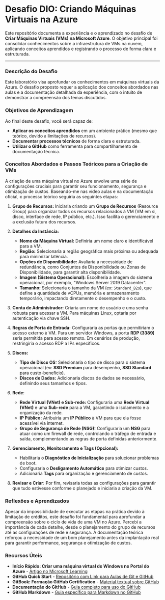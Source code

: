 # Desafio DIO: Criando Máquinas Virtuais na Azure

Este repositório documenta a experiência e o aprendizado no desafio de **Criar Máquinas Virtuais (VMs) na Microsoft Azure**. O objetivo principal foi consolidar conhecimentos sobre a infraestrutura de VMs na nuvem, aplicando conceitos aprendidos e registrando o processo de forma clara e estruturada.

---

### Descrição do Desafio

Este laboratório visa aprofundar os conhecimentos em máquinas virtuais da Azure. O desafio proposto requer a aplicação dos conceitos abordados nas aulas e a documentação detalhada da experiência, com o intuito de demonstrar a compreensão dos temas discutidos.

### Objetivos de Aprendizagem

Ao final deste desafio, você será capaz de:

* **Aplicar os conceitos aprendidos** em um ambiente prático (mesmo que teórico, devido a limitações de recursos).
* **Documentar processos técnicos** de forma clara e estruturada.
* **Utilizar o GitHub** como ferramenta para compartilhamento de documentação técnica.

### Conceitos Abordados e Passos Teóricos para a Criação de VMs

A criação de uma máquina virtual no Azure envolve uma série de configurações cruciais para garantir seu funcionamento, segurança e otimização de custos. Baseando-me nas vídeo aulas e na documentação oficial, o processo teórico seguiria as seguintes etapas:

1.  **Grupo de Recursos:** Iniciaria criando um **Grupo de Recursos** (Resource Group) para organizar todos os recursos relacionados à VM (VM em si, disco, interface de rede, IP público, etc.). Isso facilita o gerenciamento e a exclusão futura dos recursos.

2.  **Detalhes da Instância:**
    * **Nome da Máquina Virtual:** Definiria um nome claro e identificável para a VM.
    * **Região:** Selecionaria a região geográfica mais próxima ou adequada para minimizar latência.
    * **Opções de Disponibilidade:** Avaliaria a necessidade de redundância, como Conjuntos de Disponibilidade ou Zonas de Disponibilidade, para garantir alta disponibilidade.
    * **Imagem (Sistema Operacional):** Escolheria a imagem do sistema operacional, por exemplo, "Windows Server 2019 Datacenter".
    * **Tamanho:** Selecionaria o tamanho da VM (ex: `Standard_B2s`), que define a quantidade de vCPUs, memória e armazenamento temporário, impactando diretamente o desempenho e o custo.

3.  **Conta de Administrador:** Criaria um nome de usuário e uma senha robusta para acessar a VM. Para máquinas Linux, optaria por autenticação via chave SSH.

4.  **Regras de Porta de Entrada:** Configuraria as portas que permitiriam o acesso externo à VM. Para um servidor Windows, a porta **RDP (3389)** seria permitida para acesso remoto. Em cenários de produção, restringiria o acesso RDP a IPs específicos.

5.  **Discos:**
    * **Tipo de Disco OS:** Selecionaria o tipo de disco para o sistema operacional (ex: **SSD Premium** para desempenho, **SSD Standard** para custo-benefício).
    * **Discos de Dados:** Adicionaria discos de dados se necessário, definindo seus tamanhos e tipos.

6.  **Rede:**
    * **Rede Virtual (VNet) e Sub-rede:** Configuraria uma **Rede Virtual (VNet)** e uma **Sub-rede** para a VM, garantindo o isolamento e a organização da rede.
    * **IP Público:** Atribuiria um **IP Público** à VM para que ela fosse acessível via internet.
    * **Grupo de Segurança de Rede (NSG):** Configuraria um **NSG** para atuar como um firewall de rede, controlando o tráfego de entrada e saída, complementando as regras de porta definidas anteriormente.

7.  **Gerenciamento, Monitoramento e Tags (Opcional):**
    * Habilitaria o **Diagnóstico de Inicialização** para solucionar problemas de boot.
    * Configuraria o **Desligamento Automático** para otimizar custos.
    * Adicionaria **Tags** para organização e gerenciamento de custos.

8.  **Revisar e Criar:** Por fim, revisaria todas as configurações para garantir que tudo estivesse conforme o planejado e iniciaria a criação da VM.

### Reflexões e Aprendizados

Apesar da impossibilidade de executar as etapas na prática devido à limitação de créditos, este desafio foi fundamental para aprofundar a compreensão sobre o ciclo de vida de uma VM no Azure. Percebi a importância de cada detalhe, desde o planejamento do grupo de recursos até as configurações de rede e segurança. A documentação teórica reforçou a necessidade de um bom planejamento antes da implantação real para garantir performance, segurança e otimização de custos.

### Recursos Úteis

* **Início Rápido: Criar uma máquina virtual do Windows no Portal do Azure** - [Artigo no Microsoft Learning](https://learn.microsoft.com/pt-br/azure/virtual-machines/windows/quick-create-portal)
* **GitHub Quick Start** - [Repositório com Link para Aulas de Git e GitHub](https://github.com/digitalinnovationone/github-quick-start)
* **GitBook: Formação GitHub Certification** - [Material textual sobre GitHub](https://www.gitbook.com/book/digitalinnovationone/formacao-github-certification/details)
* **Documentação do GitHub** - [Guia completo para uso do GitHub](https://docs.github.com/pt)
* **GitHub Markdown** - [Guia específico para Markdown no GitHub](https://docs.github.com/en/get-started/writing-on-github/getting-started-with-writing-and-formatting-on-github/basic-writing-and-formatting-syntax)

